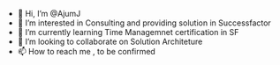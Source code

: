 - 👋 Hi, I’m @AjumJ
- 👀 I’m interested in Consulting and providing solution in Successfactor
- 🌱 I’m currently learning Time Managemnet certification in SF
- 💞️ I’m looking to collaborate on Solution Architeture
- 📫 How to reach me , to be confirmed

<!---
AjumJ/AjumJ is a ✨ special ✨ repository because its `README.md` (this file) appears on your GitHub profile.
You can click the Preview link to take a look at your changes.
--->

